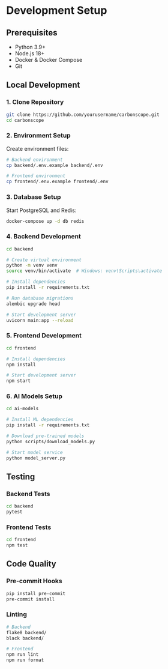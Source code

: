 # Development Setup

## Prerequisites

- Python 3.9+
- Node.js 18+
- Docker & Docker Compose
- Git

## Local Development

### 1. Clone Repository

```bash
git clone https://github.com/yourusername/carbonscope.git
cd carbonscope
```

### 2. Environment Setup

Create environment files:

```bash
# Backend environment
cp backend/.env.example backend/.env

# Frontend environment  
cp frontend/.env.example frontend/.env
```

### 3. Database Setup

Start PostgreSQL and Redis:

```bash
docker-compose up -d db redis
```

### 4. Backend Development

```bash
cd backend

# Create virtual environment
python -m venv venv
source venv/bin/activate  # Windows: venv\Scripts\activate

# Install dependencies
pip install -r requirements.txt

# Run database migrations
alembic upgrade head

# Start development server
uvicorn main:app --reload
```

### 5. Frontend Development

```bash
cd frontend

# Install dependencies
npm install

# Start development server
npm start
```

### 6. AI Models Setup

```bash
cd ai-models

# Install ML dependencies
pip install -r requirements.txt

# Download pre-trained models
python scripts/download_models.py

# Start model service
python model_server.py
```

## Testing

### Backend Tests
```bash
cd backend
pytest
```

### Frontend Tests
```bash
cd frontend
npm test
```

## Code Quality

### Pre-commit Hooks
```bash
pip install pre-commit
pre-commit install
```

### Linting
```bash
# Backend
flake8 backend/
black backend/

# Frontend
npm run lint
npm run format
```
